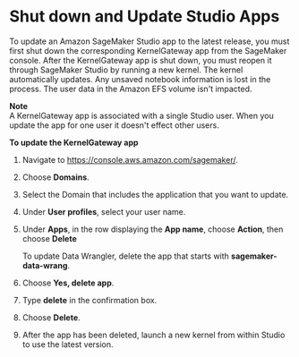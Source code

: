 # Shut down and Update Studio Apps<a name="studio-tasks-update-apps"></a>

To update an Amazon SageMaker Studio app to the latest release, you must first shut down the corresponding KernelGateway app from the SageMaker console\. After the KernelGateway app is shut down, you must reopen it through SageMaker Studio by running a new kernel\. The kernel automatically updates\. Any unsaved notebook information is lost in the process\. The user data in the Amazon EFS volume isn't impacted\.

**Note**  
A KernelGateway app is associated with a single Studio user\. When you update the app for one user it doesn't effect other users\.

**To update the KernelGateway app**

1. Navigate to [https://console\.aws\.amazon\.com/sagemaker/](https://console.aws.amazon.com/sagemaker/)\.

1. Choose **Domains**\.

1. Select the Domain that includes the application that you want to update\.

1. Under **User profiles**, select your user name\.

1. Under **Apps**, in the row displaying the **App name**, choose **Action**, then choose **Delete** 

   To update Data Wrangler, delete the app that starts with **sagemaker\-data\-wrang**\.

1. Choose **Yes, delete app**\.

1. Type **delete** in the confirmation box\.

1. Choose **Delete**\.

1. After the app has been deleted, launch a new kernel from within Studio to use the latest version\.
